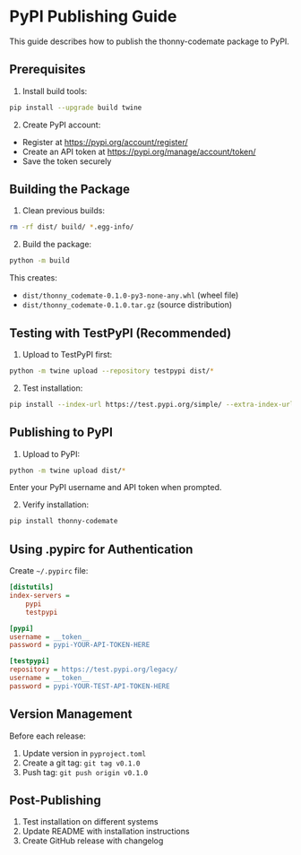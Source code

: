 # PyPI Publishing Guide

This guide describes how to publish the thonny-codemate package to PyPI.

## Prerequisites

1. Install build tools:
```bash
pip install --upgrade build twine
```

2. Create PyPI account:
- Register at https://pypi.org/account/register/
- Create an API token at https://pypi.org/manage/account/token/
- Save the token securely

## Building the Package

1. Clean previous builds:
```bash
rm -rf dist/ build/ *.egg-info/
```

2. Build the package:
```bash
python -m build
```

This creates:
- `dist/thonny_codemate-0.1.0-py3-none-any.whl` (wheel file)
- `dist/thonny_codemate-0.1.0.tar.gz` (source distribution)

## Testing with TestPyPI (Recommended)

1. Upload to TestPyPI first:
```bash
python -m twine upload --repository testpypi dist/*
```

2. Test installation:
```bash
pip install --index-url https://test.pypi.org/simple/ --extra-index-url https://pypi.org/simple/ thonny-codemate
```

## Publishing to PyPI

1. Upload to PyPI:
```bash
python -m twine upload dist/*
```

Enter your PyPI username and API token when prompted.

2. Verify installation:
```bash
pip install thonny-codemate
```

## Using .pypirc for Authentication

Create `~/.pypirc` file:
```ini
[distutils]
index-servers =
    pypi
    testpypi

[pypi]
username = __token__
password = pypi-YOUR-API-TOKEN-HERE

[testpypi]
repository = https://test.pypi.org/legacy/
username = __token__
password = pypi-YOUR-TEST-API-TOKEN-HERE
```

## Version Management

Before each release:
1. Update version in `pyproject.toml`
2. Create a git tag: `git tag v0.1.0`
3. Push tag: `git push origin v0.1.0`

## Post-Publishing

1. Test installation on different systems
2. Update README with installation instructions
3. Create GitHub release with changelog